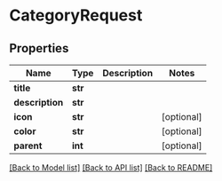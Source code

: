 # CategoryRequest

## Properties
Name | Type | Description | Notes
------------ | ------------- | ------------- | -------------
**title** | **str** |  | 
**description** | **str** |  | 
**icon** | **str** |  | [optional] 
**color** | **str** |  | [optional] 
**parent** | **int** |  | [optional] 

[[Back to Model list]](../README.md#documentation-for-models) [[Back to API list]](../README.md#documentation-for-api-endpoints) [[Back to README]](../README.md)

